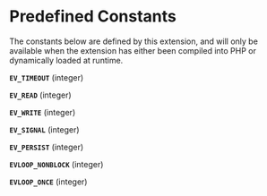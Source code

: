 Predefined Constants
====================

The constants below are defined by this extension, and will only be
available when the extension has either been compiled into PHP or
dynamically loaded at runtime.

**`EV_TIMEOUT`** (<span class="type">integer</span>)  
<span class="simpara"> </span>

**`EV_READ`** (<span class="type">integer</span>)  
<span class="simpara"> </span>

**`EV_WRITE`** (<span class="type">integer</span>)  
<span class="simpara"> </span>

**`EV_SIGNAL`** (<span class="type">integer</span>)  
<span class="simpara"> </span>

**`EV_PERSIST`** (<span class="type">integer</span>)  
<span class="simpara"> </span>

**`EVLOOP_NONBLOCK`** (<span class="type">integer</span>)  
<span class="simpara"> </span>

**`EVLOOP_ONCE`** (<span class="type">integer</span>)  
<span class="simpara"> </span>
